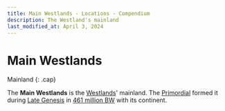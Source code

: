 ```yaml
---
title: Main Westlands - Locations - Compendium
description: The Westland's mainland
last_modified_at: April 3, 2024
---
```


# Main Westlands
Mainland
{: .cap}

The **Main Westlands** is the [Westlands](/compendium/locations/westlands/)' mainland. The [Primordial](/compendium/creatures/primordial/) formed it during [Late Genesis](/compendium/events/genesis/#late-genesis) in [461 million BW](/compendium/events/genesis/#461-million-bw) with its continent.